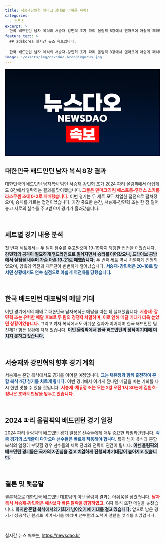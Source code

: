 ```yaml
---
title: 서승재강민혁 덴마크 상대로 아쉬운 패배!
categories:
  - 스포츠
excerpt: >
  한국 배드민턴 남자 복식의 서승재-강민혁 조가 파리 올림픽 8강에서 덴마크에 아쉽게 패하며 메달 꿈이 좌절됐다. 올림픽 여자 복식도 8강 탈락, 한국 배드민턴의 도전이 힘겨워졌다.
feature_text: >
  ## adskorea 실시간 뉴스 속보입니다.

  한국 배드민턴 남자 복식의 서승재-강민혁 조가 파리 올림픽 8강에서 덴마크에 아쉽게 패하며 메달 꿈이 좌절됐다. 올림픽 여자 복식도 8강 탈락, 한국 배드민턴의 도전이 힘겨워졌다.
image: '/assets/img/newsdao_breakingnews.jpg'
---
```


<p><img src="/assets/img/newsdao_breakingnews.jpg" alt="adskorea 속보" /></p>

<h2 data-ke-size="size26">대한민국 배드민턴 남자 복식 8강 결과</h2>

<p data-ke-size="size16">대한민국의 배드민턴 남자복식 팀인 서승재-강민혁 조가 2024 파리 올림픽에서 아쉽게도 8강에서 탈락하는 결과를 맞이했습니다. <b><span style="color: #ee2323;">그들은 덴마크의 킴 애스트룹-앤더스 스카룹 라스무센 조에 0-2로 패배했습니다.</span></b> 이번 경기는 두 세트 모두 치열한 접전으로 펼쳐졌으며, 승패를 가르는 접전이었습니다. 가장 중요한 순간, 서승재-강민혁 조는 한 점 덜어놓고 서로의 실수를 주고받으며 경기가 흘러갔습니다.</p>

<p data-ke-size="size16">&nbsp;</p>

<h2 data-ke-size="size26">세트별 경기 내용 분석</h2>

<p data-ke-size="size16">첫 번째 세트에서는 두 팀이 점수를 주고받으며 19-19까지 팽팽한 접전을 이뤘습니다. <b><span style="background-color: #21538527;">강민혁의 공격이 절묘하게 엔드라인으로 떨어지면서 승리를 이어갔으나, 드라이브 공방에서 실점을 내주며 가슴 아픈 19-21로 패했습니다.</span></b> 두 번째 세트 역시 치열하게 진행되었으며, 양측의 역전과 재역전이 빈번하게 일어났습니다. <b><span style="color: #1a5490;">서승재-강민혁은 20-18로 앞서던 상황에서도 연속 실점으로 아쉽게 역전패를 당했습니다.</span></b></p>

<p data-ke-size="size16">&nbsp;</p>

<h2 data-ke-size="size26">한국 배드민턴 대표팀의 메달 기대</h2>

<p data-ke-size="size16">이번 경기에서의 패배로 대한민국 남자복식은 메달을 따는 데 실패했습니다. <b><span style="color: #ee2323;">서승재-강민혁 조는 유력한 메달 후보로 두 팀의 경쟁이 치열하며, 이로 인해 메달 기대가 더욱 높았던 상황이었습니다.</span></b> 그리고 여자 복식에서도 아쉬운 결과가 이어지며 한국 배드민턴 팀 전체가 힘든 상황에 처해 있습니다. <b><span style="background-color: #21538527;">이번 올림픽에서 한국 배드민턴의 성적이 기대에 미치지 못하고 있습니다.</span></b></p>

<p data-ke-size="size16">&nbsp;</p>

<h2 data-ke-size="size26">서승재와 강민혁의 향후 경기 계획</h2>

<p data-ke-size="size16">서승재는 혼합 복식에서도 경기를 이어갈 예정입니다. <b><span style="color: #1a5490;">그는 채유정과 함께 출전하여 혼합 복식 4강 경기를 치르게 됩니다.</span></b> 이번 경기에서 이기게 된다면 메달을 따는 기회를 다시 한번 맛볼 수 있을 것입니다. <b><span style="color: #ee2323;">서승재-채유정 조는 오는 2일 오전 1시 30분에 김원호-정나은 조와의 만남을 앞두고 있습니다.</span></b></p>

<p data-ke-size="size16">&nbsp;</p>

<h2 data-ke-size="size26">2024 파리 올림픽의 배드민턴 경기 일정</h2>

<p data-ke-size="size16">2024 파리 올림픽의 배드민턴 경기 일정은 선수들에게 매우 중요한 타임라인입니다. <b><span style="color: #1a5490;">각종 경기의 스케줄이 다가오며 선수들은 빠르게 적응해야 합니다.</span></b> 특히 남자 복식과 혼합 복식의 일정이 부딪힐 경우 선수들의 체력 관리와 전략이 관건이 됩니다. <b><span style="background-color: #21538527;">이번 올림픽의 배드민턴 경기들은 국가의 자존심을 걸고 치열하게 진행되며 기대감이 높아지고 있습니다.</span></b></p>

<p data-ke-size="size16">&nbsp;</p>

<h2 data-ke-size="size26">결론 및 맺음말</h2>

<p data-ke-size="size16">결론적으로 대한민국 배드민턴 대표팀의 이번 올림픽 결과는 아쉬움을 남겼습니다. <b><span style="color: #ee2323;">남자 복식 서승재-강민혁은 예상보다 빠른 탈락을 경험하였고.</span></b> 여자 복식 또한 메달을 놓쳤습니다. <b><span style="background-color: #21538527;">하지만 혼합 복식에서의 기회가 남아있기에 기대를 걸고 있습니다.</span></b> 앞으로 남은 경기가 성공적인 결과로 이어지기를 바라며 선수들의 노력이 결실을 맺기를 희망합니다.</p>

<p data-ke-size="size16">&nbsp;</p>
실시간 뉴스 속보는, <a href="https://newsdao.kr" rel="dofollow">https://newsdao.kr</a>


